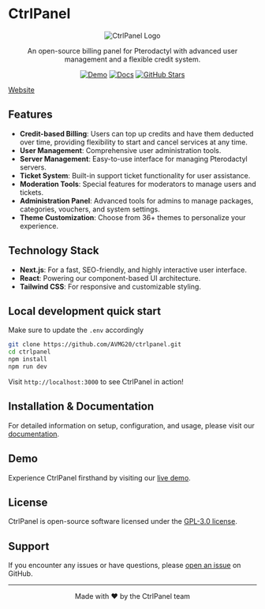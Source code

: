 # CtrlPanel

<div align="center">

![CtrlPanel Logo](https://raw.githubusercontent.com/AVMG20/ctrlpanel/main/public/logo.png)

An open-source billing panel for Pterodactyl with advanced user management and a flexible credit system.

[![Demo](https://img.shields.io/badge/demo-live-brightgreen)](https://demo-ctrlpanel.avmg.dev)
[![Docs](https://img.shields.io/badge/docs-read-blue)](https://docs-ctrlpanel.avmg.dev)
[![GitHub Stars](https://img.shields.io/github/stars/AVMG20/ctrlpanel?style=social)](https://github.com/AVMG20/ctrlpanel)

</div>

[Website](https://docs-ctrlpanel.avmg.dev)

## Features

- **Credit-based Billing**: Users can top up credits and have them deducted over time, providing flexibility to start and cancel services at any time.
- **User Management**: Comprehensive user administration tools.
- **Server Management**: Easy-to-use interface for managing Pterodactyl servers.
- **Ticket System**: Built-in support ticket functionality for user assistance.
- **Moderation Tools**: Special features for moderators to manage users and tickets.
- **Administration Panel**: Advanced tools for admins to manage packages, categories, vouchers, and system settings.
- **Theme Customization**: Choose from 36+ themes to personalize your experience.

## Technology Stack

- **Next.js**: For a fast, SEO-friendly, and highly interactive user interface.
- **React**: Powering our component-based UI architecture.
- **Tailwind CSS**: For responsive and customizable styling.

## Local development quick start
Make sure to update the `.env` accordingly

```bash
git clone https://github.com/AVMG20/ctrlpanel.git
cd ctrlpanel
npm install
npm run dev
```

Visit `http://localhost:3000` to see CtrlPanel in action!

## Installation & Documentation

For detailed information on setup, configuration, and usage, please visit our [documentation](https://docs-ctrlpanel.avmg.dev).

## Demo

Experience CtrlPanel firsthand by visiting our [live demo](https://demo-ctrlpanel.avmg.dev).

## License

CtrlPanel is open-source software licensed under the [GPL-3.0 license](LICENSE).

## Support

If you encounter any issues or have questions, please [open an issue](https://github.com/AVMG20/ctrlpanel/issues) on GitHub.

---

<div align="center">
  Made with ❤️ by the CtrlPanel team
</div>